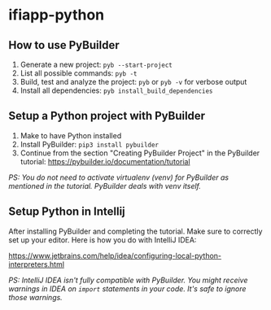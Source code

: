 # ifiapp-python

## How to use PyBuilder

1. Generate a new project:
   `pyb --start-project`
2. List all possible commands:
   `pyb -t`
3. Build, test and analyze the project:
   `pyb` or `pyb -v` for verbose output
4. Install all dependencies:
   `pyb install_build_dependencies`

## Setup a Python project with PyBuilder

1. Make to have Python installed
2. Install PyBuilder: `pip3 install pybuilder`
3. Continue from the section "Creating PyBuilder Project" in the PyBuilder tutorial: https://pybuilder.io/documentation/tutorial

_PS: You do not need to activate virtualenv (venv) for PyBuilder as mentioned in the tutorial. PyBuilder deals with venv itself._

## Setup Python in Intellij

After installing PyBuilder and completing the tutorial. Make sure to correctly set up your editor. Here is how you do with IntelliJ IDEA:

https://www.jetbrains.com/help/idea/configuring-local-python-interpreters.html

_PS: IntelliJ IDEA isn't fully compatible with PyBuilder. You might receive warnings in IDEA on `import` statements in your code. It's safe to ignore those warnings._